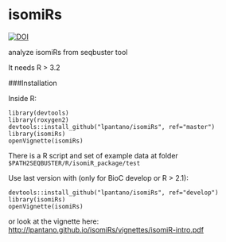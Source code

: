 isomiRs
=======

[![DOI](https://zenodo.org/badge/doi/10.5281/zenodo.45382.svg)](http://dx.doi.org/10.5281/zenodo.45382)

analyze isomiRs from seqbuster tool 

It needs R > 3.2

###Installation

Inside R:

```
library(devtools)
library(roxygen2)
devtools::install_github("lpantano/isomiRs", ref="master")
library(isomiRs)
openVignette(isomiRs)
```

There is a R script and set of example data at folder `$PATH2SEQBUSTER/R/isomiR_package/test`

Use last version with (only for BioC develop or R > 2.1):

```
devtools::install_github("lpantano/isomiRs", ref="develop")
library(isomiRs)
openVignette(isomiRs)
```

or look at the vignette here: http://lpantano.github.io/isomiRs/vignettes/isomiR-intro.pdf

